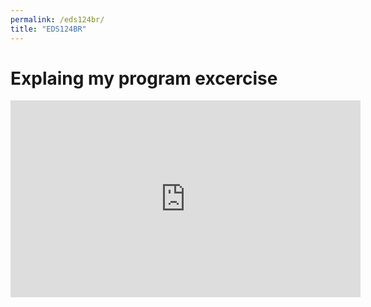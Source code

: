 ```yaml
---
permalink: /eds124br/
title: "EDS124BR"
---
```


# Explaing my program excercise
<iframe width="560" height="315" src="https://www.youtube.com/embed/SleRPA2A2DE?si=qYMcRyrjCbSmHyUz" title="YouTube video player" frameborder="0" allow="accelerometer; autoplay; clipboard-write; encrypted-media; gyroscope; picture-in-picture; web-share" referrerpolicy="strict-origin-when-cross-origin" allowfullscreen></iframe>